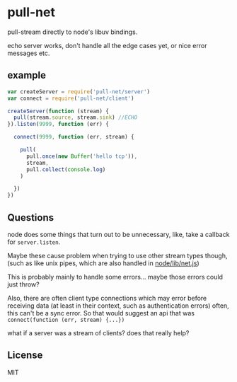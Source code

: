 # pull-net

pull-stream directly to node's libuv bindings.

echo server works, don't handle all the edge cases yet,
or nice error messages etc.

## example

``` js
var createServer = require('pull-net/server')
var connect = require('pull-net/client')

createServer(function (stream) {
  pull(stream.source, stream.sink) //ECHO
}).listen(9999, function (err) {

  connect(9999, function (err, stream) {

    pull(
      pull.once(new Buffer('hello tcp')),
      stream,
      pull.collect(console.log)
    )

  })
})
```

## Questions

node does some things that turn out to be unnecessary,
like, take a callback for `server.listen`.

Maybe these cause problem when trying to use other stream types though,
(such as like unix pipes, which are also handled in
[node/lib/net.js](https://github.com/nodejs/node/blob/master/lib/net.js))

This is probably mainly to handle some errors... maybe those errors
could just throw?

Also, there are often client type connections which may error
before receiving data (at least in their context, such as authentication errors)
often, this can't be a sync error. So that would suggest an api
that was `connect(function (err, stream) {...})`

what if a server was a stream of clients? does that really help?

## License

MIT

